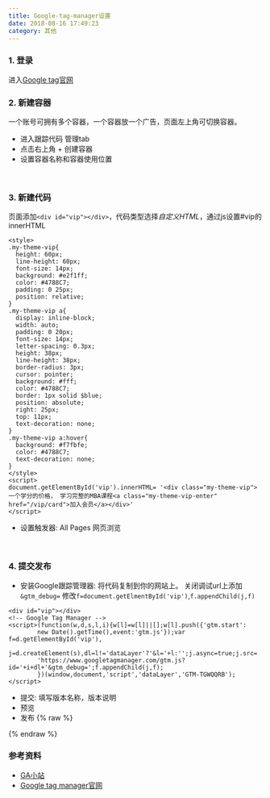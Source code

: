 ```yaml
---
title: Google-tag-manager设置
date: 2018-08-16 17:49:23
category: 其他
---
```


### 1. 登录
进入[Google tag官网](https://marketingplatform.google.com/about/tag-manager/)
<br/>

### 2. 新建容器
一个账号可拥有多个容器，一个容器放一个广告，页面左上角可切换容器。
- 进入跟踪代码 管理tab
- 点击右上角 + 创建容器
- 设置容器名称和容器使用位置
<br/>


### 3. 新建代码
页面添加`<div id="vip"></div>`，代码类型选择*自定义HTML*，通过js设置#vip的innerHTML
```
<style>
.my-theme-vip{
  height: 60px;
  line-height: 60px;
  font-size: 14px;
  background: #e2f1ff;
  color: #4788C7;
  padding: 0 25px;
  position: relative;
}
.my-theme-vip a{
  display: inline-block;
  width: auto;
  padding: 0 20px;
  font-size: 14px;
  letter-spacing: 0.3px;
  height: 38px;
  line-height: 38px;
  border-radius: 3px;
  cursor: pointer;
  background: #fff;
  color: #4788C7;
  border: 1px solid $blue;
  position: absolute;
  right: 25px;
  top: 11px;
  text-decoration: none;
}
.my-theme-vip a:hover{
  background: #f7fbfe;
  color: #4788C7;
  text-decoration: none;
}
</style>
<script>
document.getElementById('vip').innerHTML= '<div class="my-theme-vip">一个学分的价格， 学习完整的MBA课程<a class="my-theme-vip-enter" href="/vip/card">加入会员</a></div>'
</script>
```
- 设置触发器: All Pages 网页浏览
<br/>


### 4. 提交发布
- 安装Google跟踪管理器: 将代码复制到你的网站上。
  关闭调试url上添加`&gtm_debug=`
  修改`f=document.getElmentById('vip')`,`f.appendChild(j,f)`
```
<div id="vip"></div>
<!-- Google Tag Manager -->
<script>(function(w,d,s,l,i){w[l]=w[l]||[];w[l].push({'gtm.start':
		new Date().getTime(),event:'gtm.js'});var f=d.getElementById('vip'),
		j=d.createElement(s),dl=l!='dataLayer'?'&l='+l:'';j.async=true;j.src=
		'https://www.googletagmanager.com/gtm.js?id='+i+dl+'&gtm_debug=';f.appendChild(j,f);
		})(window,document,'script','dataLayer','GTM-TGWQQRB');</script>
```

- 提交: 填写版本名称，版本说明
- 预览
- 发布
{% raw %}
<div id="vip"></div>
<!-- Google Tag Manager -->
<script>(function(w,d,s,l,i){w[l]=w[l]||[];w[l].push({'gtm.start':
new Date().getTime(),event:'gtm.js'});var f=d.getElementById('vip'),
j=d.createElement(s),dl=l!='dataLayer'?'&l='+l:'';j.async=true;j.src=
'https://www.googletagmanager.com/gtm.js?id='+i+dl+'&gtm_debug=';f.appendChild(j,f);
})(window,document,'script','dataLayer','GTM-TGWQQRB');</script>
<!-- End Google Tag Manager -->
{% endraw %}
<br/>

### 参考资料
- [GA小站](https://www.ichdata.com/google-tag-manager-series.html)
- [Google tag manager官网](https://marketingplatform.google.com/about/tag-manager/)